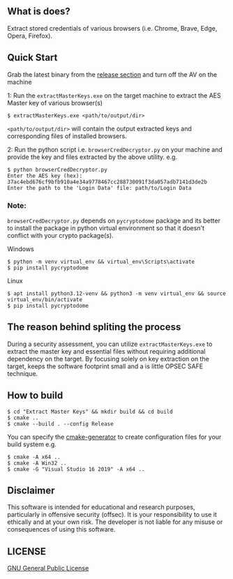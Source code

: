 ## What is does?
Extract stored credentials of various browsers (i.e. Chrome, Brave, Edge, Opera, Firefox).

## Quick Start

Grab the latest binary from the [release section]((https://github.com/tajiknomi/Browsers_MasterKey_Extractor/releases)) and turn off the AV on the machine
 

1: Run the `extractMasterKeys.exe` on the target machine to extract the AES Master key of various browser(s)
```
$ extractMasterKeys.exe <path/to/output/dir>
```

`<path/to/output/dir>` will contain the output extracted keys and corresponding files of installed browsers.


2: Run the python script i.e. `browserCredDecryptor.py` on your machine and provide the key and files extracted by the above utility. e.g.

```
$ python browserCredDecryptor.py
Enter the AES key (hex): 37ac4ebd676cf9bfb910a4e34a9778467cc288730091f3da057adb7141d3de2b
Enter the path to the 'Login Data' file: path/to/Login Data
``` 

### Note:
`browserCredDecryptor.py` depends on `pycryptodome` package and its better to install the package in python virtual environment so that it doesn't conflict with your crypto package(s).

Windows
```
$ python -m venv virtual_env && virtual_env\Scripts\activate
$ pip install pycryptodome
```
Linux
```
$ apt install python3.12-venv && python3 -m venv virtual_env && source virtual_env/bin/activate
$ pip install pycryptodome
```

## The reason behind spliting the process
During a security assessment, you can utilize `extractMasterKeys.exe` to extract the master key and essential files without requiring additional dependency on the target. By focusing solely on key extraction on the target, keeps the software footprint small and a is little OPSEC SAFE technique.

## How to build
```
$ cd "Extract Master Keys" && mkdir build && cd build
$ cmake ..
$ cmake --build . --config Release
```

You can specify the [cmake-generator](https://cmake.org/cmake/help/latest/manual/cmake-generators.7.html) to create configuration files for your build system e.g.

```
$ cmake -A x64 ..
$ cmake -A Win32 ..
$ cmake -G "Visual Studio 16 2019" -A x64 ..
```

## Disclaimer

This software is intended for educational and research purposes, particularly in offensive security (offsec). It is your responsibility to use it ethically and at your own risk. The developer is not liable for any misuse or consequences of using this software.

## LICENSE
[GNU General Public License](https://www.gnu.org/licenses/gpl-3.0.en.html)
